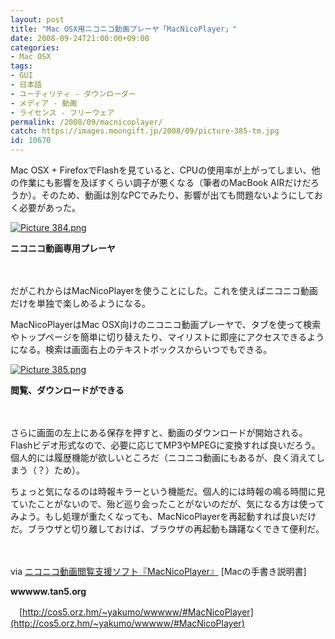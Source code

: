 ```yaml
---
layout: post
title: "Mac OSX用ニコニコ動画プレーヤ「MacNicoPlayer」"
date: 2008-09-24T21:00:00+09:00
categories:
- Mac OSX
tags: 
- GUI
- 日本語
- ユーティリティ - ダウンローダー
- メディア - 動画
- ライセンス - フリーウェア
permalink: /2008/09/macnicoplayer/
catch: https://images.moongift.jp/2008/09/picture-385-tm.jpg
id: 10670
---
```

Mac OSX + FirefoxでFlashを見ていると、CPUの使用率が上がってしまい、他の作業にも影響を及ぼすくらい調子が悪くなる（筆者のMacBook AIRだけだろうか）。そのため、動画は別なPCでみたり、影響が出ても問題ないようにしておく必要があった。

  

[![Picture 384.png](https://images.moongift.jp/2008/09/picture-384-tm.jpg)](https://images.moongift.jp/2008/09/picture-384.jpg)  
  
**ニコニコ動画専用プレーヤ**

  

　

  

だがこれからはMacNicoPlayerを使うことにした。これを使えばニコニコ動画だけを単独で楽しめるようになる。

  
  
<!--more-->  

MacNicoPlayerはMac OSX向けのニコニコ動画プレーヤで、タブを使って検索やトップページを簡単に切り替えたり、マイリストに即座にアクセスできるようになる。検索は画面右上のテキストボックスからいつでもできる。

  

[![Picture 385.png](https://images.moongift.jp/2008/09/picture-385-tm.jpg)](https://images.moongift.jp/2008/09/picture-385.jpg)  
  
**閲覧、ダウンロードができる**

  

　

  

さらに画面の左上にある保存を押すと、動画のダウンロードが開始される。Flashビデオ形式なので、必要に応じてMP3やMPEGに変換すれば良いだろう。個人的には履歴機能が欲しいところだ（ニコニコ動画にもあるが、良く消えてしまう（？）ため）。

  

ちょっと気になるのは時報キラーという機能だ。個人的には時報の鳴る時間に見ていたことがないので、殆ど巡り会ったことがないのだが、気になる方は使ってみよう。もし処理が重たくなっても、MacNicoPlayerを再起動すれば良いだけだ。ブラウザと切り離しておけば、ブラウザの再起動も躊躇なくできて便利だ。

  

　

  

via [ニコニコ動画閲覧支援ソフト『MacNicoPlayer』](http://veadardiary.blog29.fc2.com/blog-entry-1799.html) [Macの手書き説明書]

  

**wwwww.tan5.org**  
  
　[http://cos5.orz.hm/~yakumo/wwwww/#MacNicoPlayer](http://cos5.orz.hm/~yakumo/wwwww/#MacNicoPlayer)

  
